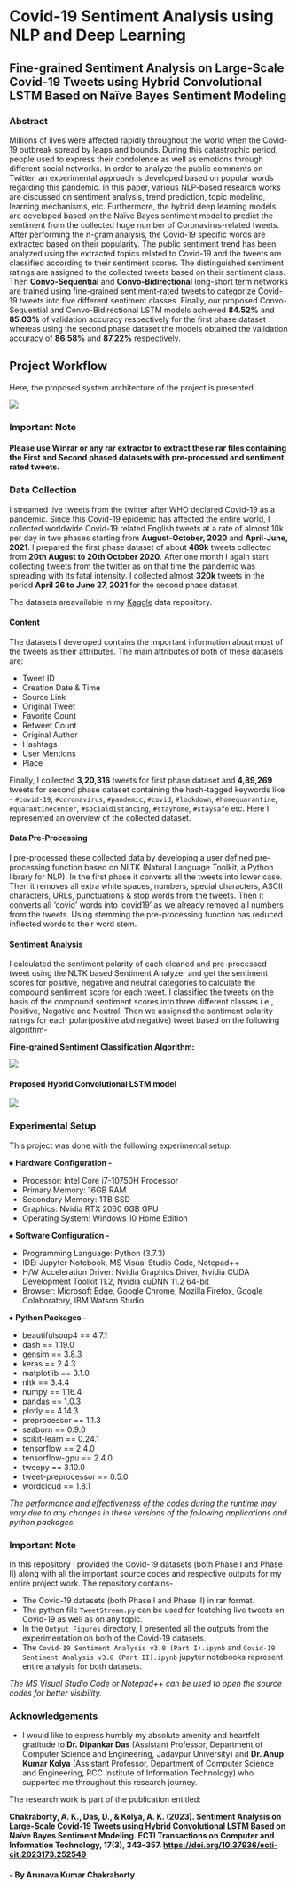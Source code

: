 # Covid-19 Sentiment Analysis using NLP and Deep Learning

## Fine-grained Sentiment Analysis on Large-Scale Covid-19 Tweets using Hybrid Convolutional LSTM Based on Naïve Bayes Sentiment Modeling


### Abstract

Millions of lives were affected rapidly throughout the world when the Covid-19 outbreak spread by leaps and bounds. During this catastrophic period, people used to express their condolence as well as emotions through different social networks. In order to analyze the public comments on Twitter, an experimental approach is developed based on popular words regarding this pandemic. In this paper, various NLP-based research works are discussed on sentiment analysis, trend prediction, topic modeling, learning mechanisms, etc. Furthermore, the hybrid deep learning models are developed based on the Naïve Bayes sentiment model to predict the sentiment from the collected huge number of Coronavirus-related tweets. After performing the n-gram analysis, the Covid-19 specific words are extracted based on their popularity. The public sentiment trend has been analyzed using the extracted topics related to Covid-19 and the tweets are classified according to their sentiment scores. The distinguished sentiment ratings are assigned to the collected tweets based on their sentiment class. Then **Convo-Sequential** and **Convo-Bidirectional** long-short term networks are trained using fine-grained sentiment-rated tweets to categorize Covid-19 tweets into five different sentiment classes. Finally, our proposed Convo-Sequential and Convo-Bidirectional LSTM models achieved **84.52%** and **85.03%** of validation accuracy respectively for the first phase dataset whereas using the second phase dataset the models obtained the validation accuracy of **86.58%** and **87.22%** respectively.

## Project Workflow
Here, the proposed system architecture of the project is presented.

![](https://github.com/ArunavaKumar/Covid-19_Fine-grained_Sentiment_Analysis/blob/main/Images/Proposed%20Methodology.png)
                                 
### Important Note

#### Please use Winrar or any rar extractor to extract these rar files containing the First and Second phased datasets with pre-processed and sentiment rated tweets. 


### Data Collection

I streamed live tweets from the twitter after WHO declared Covid-19 as a pandemic. Since this Covid-19 epidemic has affected the entire world, I collected worldwide Covid-19 related English tweets at a rate of almost 10k per day in two phases starting from **August-October, 2020** and **April-June, 2021**. I prepared the first phase dataset of about **489k** tweets collected from **20th August to 20th October 2020**. After one month I again start collecting tweets from the twitter as on that time the pandemic was spreading with its fatal intensity. I collected almost **320k** tweets in the period **April 26 to June 27, 2021** for the second phase dataset.

The datasets areavailable in my [Kaggle](https://www.kaggle.com/datasets/arunavakrchakraborty/covid19-twitter-dataset) data repository.


#### Content

The datasets I developed contains the important information about most of the tweets as their attributes. The main attributes of both of these datasets are: 
- Tweet ID
- Creation Date & Time
- Source Link
- Original Tweet
- Favorite Count
- Retweet Count
- Original Author
- Hashtags
- User Mentions
- Place

Finally, I collected **3,20,316** tweets for first phase dataset and **4,89,269** tweets for second phase dataset containing the hash-tagged keywords like - `#covid-19`, `#coronavirus`, `#pandemic`, `#covid`, `#lockdown`, `#homequarantine`, `#quarantinecenter`, `#socialdistancing`, `#stayhome`, `#staysafe` etc. Here I represented an overview of the collected dataset.


#### Data Pre-Processing

I pre-processed these collected data by developing a user defined pre-processing function based on NLTK (Natural Language Toolkit, a Python library for NLP). In the first phase it converts all the tweets into lower case. Then it removes all extra white spaces, numbers, special characters, ASCII characters, URLs, punctuations & stop words from the tweets. Then it converts all ‘covid’ words into ‘covid19’ as we already removed all numbers from the tweets. Using stemming the pre-processing function has reduced inflected words to their word stem.


#### Sentiment Analysis

I calculated the sentiment polarity of each cleaned and pre-processed tweet using the NLTK based Sentiment Analyzer and get the sentiment scores for positive, negative and neutral categories to calculate the compound sentiment score for each tweet. I classified the tweets on the basis of the compound sentiment scores into three different classes i.e., Positive, Negative and Neutral. Then we assigned the sentiment polarity ratings for each polar(positive abd negative) tweet based on the following algorithm-

**Fine-grained Sentiment Classification Algorithm:**

![](https://github.com/ArunavaKumar/Covid-19_Fine-grained_Sentiment_Analysis/blob/main/Images/Fine-grained%20Classification.png)


#### Proposed Hybrid Convolutional LSTM model

![](https://github.com/ArunavaKumar/Covid-19_Fine-grained_Sentiment_Analysis/blob/main/Images/CNN%2BLSTM.png)

### Experimental Setup

This project was done with the following experimental setup:

⦁ **Hardware Configuration -** 
  - Processor: Intel Core i7-10750H Processor
  - Primary Memory: 16GB RAM
  - Secondary Memory: 1TB SSD
  - Graphics: Nvidia RTX 2060 6GB GPU
  - Operating System: Windows 10 Home Edition

⦁ **Software Configuration -** 
  - Programming Language: Python (3.7.3)
  - IDE: Jupyter Notebook, MS Visual Studio Code, Notepad++
  - H/W Acceleration Driver: Nvidia Graphics Driver, Nvidia CUDA Development Toolkit 11.2, Nvidia cuDNN 11.2 64-bit
  - Browser: Microsoft Edge, Google Chrome, Mozilla Firefox, Google Colaboratory, IBM Watson Studio

⦁ **Python Packages -** 
  - beautifulsoup4 == 4.7.1
  - dash == 1.19.0
  - gensim == 3.8.3
  - keras == 2.4.3
  - matplotlib == 3.1.0
  - nltk == 3.4.4
  - numpy == 1.16.4
  - pandas == 1.0.3
  - plotly == 4.14.3
  - preprocessor == 1.1.3
  - seaborn == 0.9.0
  - scikit-learn == 0.24.1
  - tensorflow == 2.4.0
  - tensorflow-gpu == 2.4.0
  - tweepy == 3.10.0
  - tweet-preprocessor == 0.5.0
  - wordcloud == 1.8.1

*The performance and effectiveness of the codes during the runtime may vary due to any changes in these versions of the following applications and python packages.*


### Important Note

In this repository I provided the Covid-19 datasets (both Phase I and Phase II) along with all the important source codes and respective outputs for my entire project work. The repository contains-
- The Covid-19 datasets (both Phase I and Phase II) in rar format.
- The python file `TweetStream.py` can be used for featching live tweets on Covid-19 as well as on any topic.
- In the `Output Figures` directory, I presented all the outputs from the experimentation on both of the Covid-19 datasets.
- The `Covid-19 Sentiment Analysis v3.0 (Part I).ipynb` and `Covid-19 Sentiment Analysis v3.0 (Part II).ipynb` jupyter notebooks represent entire analysis for both datasets.

*The MS Visual Studio Code or Notepad++ can be used to open the source codes for better visibility.*


### Acknowledgements

- I would like to express humbly my absolute amenity and heartfelt gratitude to **Dr. Dipankar Das** (Assistant Professor, Department of Computer Science and Engineering, Jadavpur University) and **Dr. Anup Kumar Kolya** (Assistant Professor, Department of Computer Science and Engineering, RCC Institute of Information Technology) who supported me throughout this research journey.


The research work is part of the publication entitled:

**Chakraborty, A. K., Das, D., & Kolya, A. K. (2023). Sentiment Analysis on Large-Scale Covid-19 Tweets using Hybrid Convolutional LSTM Based on Naïve Bayes Sentiment Modeling. ECTI Transactions on Computer and Information Technology, 17(3), 343–357. https://doi.org/10.37936/ecti-cit.2023173.252549**


#### - By Arunava Kumar Chakraborty
